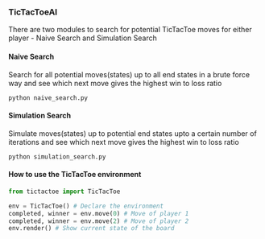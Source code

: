 ### TicTacToeAI

There are two modules to search for potential TicTacToe moves for either player - Naive Search and Simulation Search

#### Naive Search

Search for all potential moves(states) up to all end states in a brute force way and see which next move gives the highest win to loss ratio

```
python naive_search.py
```

#### Simulation Search

Simulate moves(states) up to potential end states upto a certain number of iterations and see which next move gives the highest win to loss ratio

```
python simulation_search.py
```

#### How to use the TicTacToe environment

```python
from tictactoe import TicTacToe

env = TicTacToe() # Declare the environment
completed, winner = env.move(0) # Move of player 1
completed, winner = env.move(2) # Move of player 2
env.render() # Show current state of the board
```
